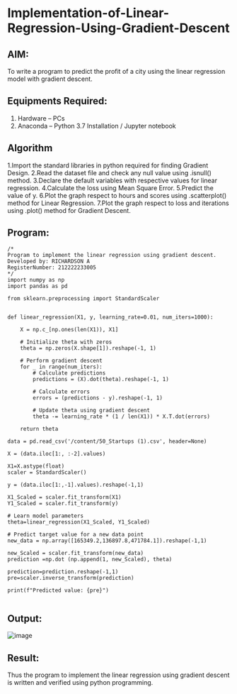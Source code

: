 # Implementation-of-Linear-Regression-Using-Gradient-Descent

## AIM:
To write a program to predict the profit of a city using the linear regression model with gradient descent.

## Equipments Required:
1. Hardware – PCs
2. Anaconda – Python 3.7 Installation / Jupyter notebook

## Algorithm
1.Import the standard libraries in python required for finding Gradient Design.
2.Read the dataset file and check any null value using .isnull() method.
3.Declare the default variables with respective values for linear regression.
4.Calculate the loss using Mean Square Error.
5.Predict the value of y.
6.Plot the graph respect to hours and scores using .scatterplot() method for Linear Regression.
7.Plot the graph respect to loss and iterations using .plot() method for Gradient Descent.

## Program:
```
/*
Program to implement the linear regression using gradient descent.
Developed by: RICHARDSON A
RegisterNumber: 212222233005
*/
import numpy as np
import pandas as pd

from sklearn.preprocessing import StandardScaler


def linear_regression(X1, y, learning_rate=0.01, num_iters=1000):

    X = np.c_[np.ones(len(X1)), X1]

    # Initialize theta with zeros
    theta = np.zeros(X.shape[1]).reshape(-1, 1)

    # Perform gradient descent
    for _ in range(num_iters):
        # Calculate predictions
        predictions = (X).dot(theta).reshape(-1, 1)

        # Calculate errors
        errors = (predictions - y).reshape(-1, 1)

        # Update theta using gradient descent
        theta -= learning_rate * (1 / len(X1)) * X.T.dot(errors)

    return theta

data = pd.read_csv('/content/50_Startups (1).csv', header=None)

X = (data.iloc[1:, :-2].values)

X1=X.astype(float)
scaler = StandardScaler()

y = (data.iloc[1:,-1].values).reshape(-1,1)

X1_Scaled = scaler.fit_transform(X1)
Y1_Scaled = scaler.fit_transform(y)

# Learn model parameters
theta=linear_regression(X1_Scaled, Y1_Scaled)

# Predict target value for a new data point
new_data = np.array([165349.2,136897.8,471784.1]).reshape(-1,1)

new_Scaled = scaler.fit_transform(new_data)
prediction =np.dot (np.append(1, new_Scaled), theta)

prediction=prediction.reshape(-1,1)
pre=scaler.inverse_transform(prediction)

print(f"Predicted value: {pre}")


```

## Output:
![image](https://github.com/Richard01072002/Implementation-of-Linear-Regression-Using-Gradient-Descent/assets/141472248/acd1efd4-ce4c-4d2a-8d18-86acc4548c37)

## Result:
Thus the program to implement the linear regression using gradient descent is written and verified using python programming.
